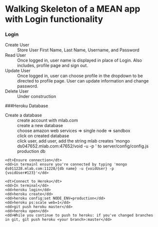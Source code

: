 # Walking Skeleton of a MEAN app with Login functionality

### Login
<dl>
  <dt>Create User</dt>
  <dd>Store User First Name, Last Name, Username, and Password</dd>

  <dt>Read User</dt>
  <dd>Once logged in, user name is displayed in place of Login. Also includes, profile page and sign out.</dd>

  <dt>Update User</dt>
  <dd>Once logged in, user can choose profile in the dropdown to be directed to profile page. User can update information and change password.</dd>

  <dt>Delete User</dt>
  <dd>Under construction</dd>
</dl>

###Heroku Database
<dl>
	<dt>Create a database</dt>
	<dd>create account with mlab.com</dd>
	<dd>create a new database</dd>
	<dd>choose amazon web services => single node => sandbox</dd>
	<dd>click on created database</dd>
	<dd>click user, add user, add the string mlab creates 'mongo ds047652.mlab.com:47652/void -u <dbuser> -p <dbpassword>' to server/config/config.js production db</dd>

	<dt>Ensure connection</dt>
	<dd>in termainl ensure you're connected by typing 'mongo ds011228.mlab.com:11228/{db name} -u {voidUser} -p {voidUser#123}'</dd>

	<dt>Connect to Heroku</dt>
	<dd>In terminal</dd>
	<dd>heroku login</dd>
	<dd>heroku create</dd>
	<dd>heroku config:set NODE_ENV=production</dd>
	<dd>heroku ps:scale web=1</dd>
	<dd>git push heroku master</dd>
	<dd>heroku open</dd>
	<dd>While you continue to push to heroku: if you've changed branches in git, git push heroku <your branch>:master</dd>
</dl>


